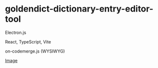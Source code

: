 # goldendict-dictionary-entry-editor-tool

Electron.js

React, TypeScript, Vite

on-codemerge.js (WYSIWYG)

[Image](./splash.png)
